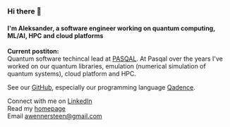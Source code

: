 ### Hi there 👋

#### I'm Aleksander, a software engineer working on quantum computing, ML/AI, HPC and cloud platforms

**Current postiton:**<br>
Quantum software techincal lead at [PASQAL](https://pasqal.com).
At Pasqal over the years I've worked on our quantum libraries, emulation (numerical simulation of quantum systems), cloud platform and HPC.

See our [GitHub](https://github.com/pasqal-io), especially our programming language [Qadence](https://github.com/pasqal-io/Qadence).

Connect with me on [LinkedIn](https://linkedin.com/in/awennersteen)<br>
Read my [homepage](https://awennersteen.com)<br>
Email [awennersteen@gmail.com](mailto:awennersteen@gmail.com)<br>
